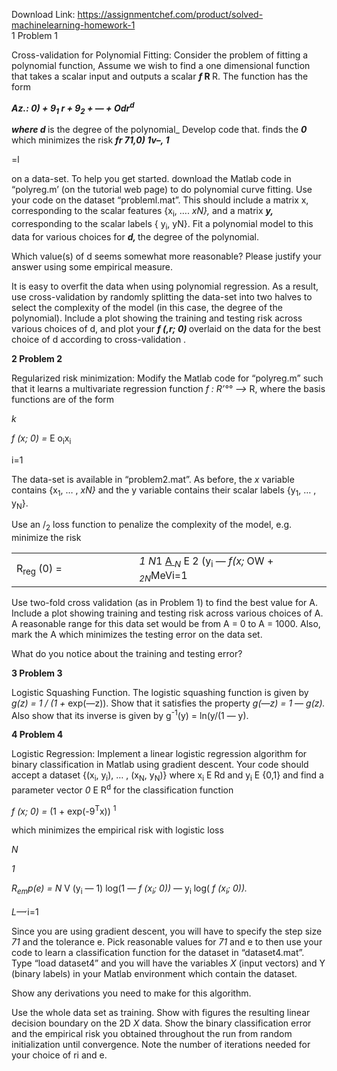 Download Link: https://assignmentchef.com/product/solved-machinelearning-homework-1
<br>
1 Problem 1

Cross-validation for Polynomial Fitting: Consider the problem of fitting a polynomial function, Assume we wish to find a one dimensional function that takes a scalar input and outputs a scalar <strong><em>f </em></strong><strong>R </strong>R. The function has the form

<strong><em>Az.: 0)                  + 9<sub>1</sub> r + 9<sub>2</sub> + — + Odr<sup>d</sup></em></strong>

<strong><em>where d </em></strong>is the degree of the polynomial_ Develop code that. finds the <strong><em>0 </em></strong>which minimizes the risk <strong><em>fr 71,0)                       </em></strong><strong><em>1v–, 1</em></strong>

=l

on a data-set. To help you get started. download the Matlab code in “polyreg.m’ (on the tutorial web page) to do polynomial curve fitting. Use your code on the dataset “probleml.mat”. This should include a matrix x, corresponding to the scalar features {x<sub>i</sub>, …. <em>xN}, </em>and a matrix <strong><em>y, </em></strong>corresponding to the scalar labels { y<sub>i</sub>, yN}. Fit a polynomial model to this data for various choices for <strong><em>d, </em></strong>the degree of the polynomial.

Which value(s) of d seems somewhat more reasonable? Please justify your answer using some empirical measure.

It is easy to overfit the data when using polynomial regression. As a result, use cross-validation by randomly splitting the data-set into two halves to select the complexity of the model (in this case, the degree of the polynomial). Include a plot showing the training and testing risk across various choices of d, and plot your <strong><em>f (,r; 0) </em></strong>overlaid on the data for the best choice of d according to cross-validation .




<strong>2 Problem 2</strong>

Regularized risk minimization: Modify the Matlab code for “polyreg.m” such that it learns a multi­variate regression function <em>f : R’°° —&gt; </em>R, where the basis functions are of the form

<em>k</em>

<em>f (x; 0) </em><em>= </em>E o<sub>i</sub>x<sub>i</sub>

i=1

The data-set is available in “problem2.mat”. As before, the <em>x </em>variable contains {x<sub>1</sub>, … , <em>xN} </em>and the y variable contains their scalar labels {y<sub>1</sub>, … , y<sub>N</sub>}.

Use an /<sub>2</sub> loss function to penalize the complexity of the model, e.g. minimize the risk

<table>

 <tbody>

  <tr>

   <td width="223">R<sub>reg</sub> (0) =</td>

   <td width="353"><em>1 N</em>1                                                 <u>A </u><em><sub> N</sub></em> E  2 (y<sub>i</sub> — <em>f(x; </em>OW + <em><sub>2N</sub></em>MeVi=1</td>

  </tr>

 </tbody>

</table>




Use two-fold cross validation (as in Problem 1) to find the best value for A. Include a plot showing training and testing risk across various choices of A. A reasonable range for this data set would be from A = 0 to A = 1000. Also, mark the A which minimizes the testing error on the data set.

What do you notice about the training and testing error?

<strong>3 Problem 3 </strong>

Logistic Squashing Function. The logistic squashing function is given by <em>g(z) = 1 / (1 + </em>exp(—z)). Show that it satisfies the property <em>g(—z) = 1 — g(z). </em>Also show that its inverse is given by g<sup>-1</sup>(y) = ln(y/(1 — y).

<strong>4 Problem 4 </strong>

Logistic Regression: Implement a linear logistic regression algorithm for binary classification in Matlab using gradient descent. Your code should accept a dataset {(x<sub>i</sub>, y<sub>i</sub>), … , (x<sub>N</sub>, y<sub>N</sub>)} where x<sub>i</sub> E Rd and y<sub>i</sub> E {0,1} and find a parameter vector <em>0 </em>E R<sup>d</sup> for the classification function

<em>f (x; 0) = </em>(1 + exp(-9<sup>T</sup>x)) <sup>1</sup>

which minimizes the empirical risk with logistic loss

<em>N</em>

<em>1</em>

<em>R<sub>em</sub>p(e) = </em><em>N </em>V (y<sub>i</sub> — 1) log(1 — <em>f (x<sub>i</sub>; 0)) — </em>y<sub>i</sub> log( <em>f (x<sub>i</sub>; 0)).</em>

<em>L—<sup>,</sup></em>i=1

Since you are using gradient descent, you will have to specify the step size <em>71 </em>and the tolerance e. Pick reasonable values for <em>71 </em>and e to then use your code to learn a classification function for the dataset in “dataset4.mat”. Type “load dataset4” and you will have the variables <em>X </em>(input vectors) and Y (binary labels) in your Matlab environment which contain the dataset.

Show any derivations you need to make for this algorithm.




Use the whole data set as training. Show with figures the resulting linear decision boundary on the 2D <em>X </em>data. Show the binary classification error and the empirical risk you obtained throughout the run from random initialization until convergence. Note the number of iterations needed for your choice of ri and e.